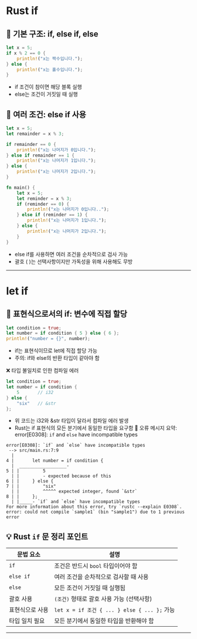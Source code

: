 # Rust if

## 🧠 기본 구조: if, else if, else
```rust
let x = 5;
if x % 2 == 0 {
    println!("x는 짝수입니다.");
} else {
    println!("x는 홀수입니다.");
}
```

- if 조건이 참이면 해당 블록 실행
- else는 조건이 거짓일 때 실행

## 🔁 여러 조건: else if 사용
```rust
let x = 5;
let remainder = x % 3;

if remainder == 0 {
    println!("x는 나머지가 0입니다.");
} else if remainder == 1 {
    println!("x는 나머지가 1입니다.");
} else {
    println!("x는 나머지가 2입니다.");
}
```
```rust
fn main() {
    let x = 5;
    let reminder = x % 3;
    if (reminder == 0) {
        println!("x는 나머지가 0입니다..");
    } else if (reminder == 1) {
        println!("x는 나머지가 1입니다.");
    } else {
        println!("x는 나머지가 2입니다.");
    }
}
```
- else if를 사용하면 여러 조건을 순차적으로 검사 가능
- 괄호 ( )는 선택사항이지만 가독성을 위해 사용해도 무방

---
# let if  

##  🧪 표현식으로서의 if: 변수에 직접 할당
```rust
let condition = true;
let number = if condition { 5 } else { 6 };
println!("number = {}", number);
```

- if는 표현식이므로 let에 직접 할당 가능
- 주의: if와 else의 반환 타입이 같아야 함

❌ 타입 불일치로 인한 컴파일 에러
```rust
let condition = true;
let number = if condition {
    5       // i32
} else {
    "six"   // &str
};
```


- 위 코드는 i32와 &str 타입이 달라서 컴파일 에러 발생
- Rust는 if 표현식의 모든 분기에서 동일한 타입을 요구함
📌 오류 메시지 요약:
error[E0308]: `if` and `else` have incompatible types

```
error[E0308]: `if` and `else` have incompatible types
 --> src/main.rs:7:9
  |
4 |       let number = if condition {
  |  __________________-
5 | |         5
  | |         - expected because of this
6 | |     } else {
7 | |         "six"
  | |         ^^^^^ expected integer, found `&str`
8 | |     };
  | |_____- `if` and `else` have incompatible types
For more information about this error, try `rustc --explain E0308`.
error: could not compile `sample1` (bin "sample1") due to 1 previous error
```



## 💡 Rust `if` 문 정리 포인트
| 문법 요소         | 설명                                      |
|------------------|-------------------------------------------|
| `if`             | 조건은 반드시 `bool` 타입이어야 함         |
| `else if`        | 여러 조건을 순차적으로 검사할 때 사용       |
| `else`           | 모든 조건이 거짓일 때 실행됨               |
| 괄호 사용        | `(조건)` 형태로 괄호 사용 가능 (선택사항)  |
| 표현식으로 사용  | `let x = if 조건 { ... } else { ... };` 가능 |
| 타입 일치 필요   | 모든 분기에서 동일한 타입을 반환해야 함     |

----




